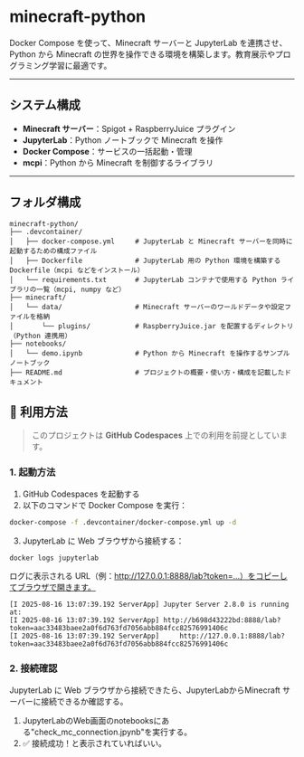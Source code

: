# minecraft-python

Docker Compose を使って、Minecraft サーバーと JupyterLab を連携させ、Python から Minecraft の世界を操作できる環境を構築します。教育展示やプログラミング学習に最適です。

---

## システム構成

- **Minecraft サーバー**：Spigot + RaspberryJuice プラグイン
- **JupyterLab**：Python ノートブックで Minecraft を操作
- **Docker Compose**：サービスの一括起動・管理
- **mcpi**：Python から Minecraft を制御するライブラリ

---

## フォルダ構成

```
minecraft-python/
├── .devcontainer/
│   ├── docker-compose.yml     # JupyterLab と Minecraft サーバーを同時に起動するための構成ファイル
│   ├── Dockerfile             # JupyterLab 用の Python 環境を構築する Dockerfile（mcpi などをインストール）
│   └── requirements.txt       # JupyterLab コンテナで使用する Python ライブラリの一覧（mcpi, numpy など）
├── minecraft/
│   └── data/                  # Minecraft サーバーのワールドデータや設定ファイルを格納
│       └── plugins/           # RaspberryJuice.jar を配置するディレクトリ（Python 連携用）
├── notebooks/
│   └── demo.ipynb             # Python から Minecraft を操作するサンプルノートブック
├── README.md                  # プロジェクトの概要・使い方・構成を記載したドキュメント
```

## 🚀 利用方法

> このプロジェクトは **GitHub Codespaces** 上での利用を前提としています。

### 1. 起動方法

1. GitHub Codespaces を起動する
2. 以下のコマンドで Docker Compose を実行：

```bash
docker-compose -f .devcontainer/docker-compose.yml up -d
```

3. 	JupyterLab に Web ブラウザから接続する：

```bash
docker logs jupyterlab
```

ログに表示される URL（例：http://127.0.0.1:8888/lab?token=...）をコピーしてブラウザで開きます。


  ```log
  [I 2025-08-16 13:07:39.192 ServerApp] Jupyter Server 2.8.0 is running at:
  [I 2025-08-16 13:07:39.192 ServerApp] http://b698d43222bd:8888/lab?token=aac33483baee2a0f6d763fd7056abb884fcc82576991406c
  [I 2025-08-16 13:07:39.192 ServerApp]     http://127.0.0.1:8888/lab?token=aac33483baee2a0f6d763fd7056abb884fcc82576991406c
  ```

### 2. 接続確認

JupyterLab に Web ブラウザから接続できたら、JupyterLabからMinecraft サーバーに接続できるか確認する。

1. JupyterLabのWeb画面のnotebooksにある"check_mc_connection.jpynb"を実行する。
2. ✅ 接続成功！と表示されていればいい。

